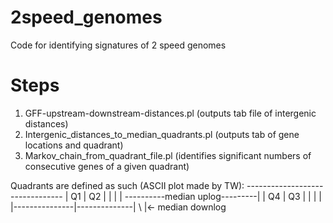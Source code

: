 # 2speed_genomes
Code for identifying signatures of 2 speed genomes

# Steps

1. GFF-upstream-downstream-distances.pl (outputs tab file of intergenic distances)
2. Intergenic_distances_to_median_quadrants.pl (outputs tab of gene locations and quadrant) 
3. Markov_chain_from_quadrant_file.pl (identifies significant numbers of consecutive genes of a given quadrant)

Quadrants are defined as such (ASCII plot made by TW):
  \--------------------------------
  \|   Q1          |           Q2 |
  \|               |              |
  \----------median uplog---------|
  \|   Q4          |           Q3 |
  \|               |              |
  \|---------------|--------------|
  \                |<- median downlog
